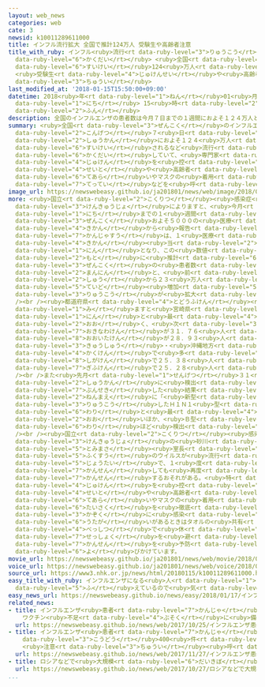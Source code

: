 ```yaml
---
layout: web_news
categories: web
cate: 3
newsid: k10011289611000
title: インフル流行拡大 全国で推計124万人 受験生や高齢者注意
title_with_ruby: インフル<ruby>流行<rt data-ruby-level="3">りゅうこう</rt></ruby><ruby>拡大<rt
  data-ruby-level="6">かくだい</rt></ruby> <ruby>全国<rt data-ruby-level="3">ぜんこく</rt></ruby>で<ruby>推計<rt
  data-ruby-level="6">すいけい</rt></ruby>124<ruby>万人<rt data-ruby-level="2">まんにん</rt></ruby>
  <ruby>受験生<rt data-ruby-level="4">じゅけんせい</rt></ruby>や<ruby>高齢者<rt data-ruby-level="7">こうれいしゃ</rt></ruby><ruby>注意<rt
  data-ruby-level="3">ちゅうい</rt></ruby>
last_modified_at: '2018-01-15T15:50:00+09:00'
datetime: 2018<ruby>年<rt data-ruby-level="1">ねん</rt></ruby>01<ruby>月<rt data-ruby-level="1">がつ</rt></ruby>15<ruby>日<rt
  data-ruby-level="1">にち</rt></ruby> 15<ruby>時<rt data-ruby-level="2">じ</rt></ruby>50<ruby>分<rt
  data-ruby-level="2">ふん</rt></ruby>
description: 全国のインフルエンザの患者数は今月７日までの１週間におよそ１２４万人と推計されるなど流行が拡大していて、専門家は受験を控えた生徒や高齢者などに手洗いやマスクの着用の徹底などを呼びかけています。
summary: <ruby>全国<rt data-ruby-level="3">ぜんこく</rt></ruby>のインフルエンザの<ruby>患者数<rt data-ruby-level="7">かんじゃすう</rt></ruby>は<ruby>今月<rt
  data-ruby-level="2">こんげつ</rt></ruby>７<ruby>日<rt data-ruby-level="1">にち</rt></ruby>までの１<ruby>週間<rt
  data-ruby-level="2">しゅうかん</rt></ruby>におよそ１２４<ruby>万人<rt data-ruby-level="2">まんにん</rt></ruby>と<ruby>推計<rt
  data-ruby-level="6">すいけい</rt></ruby>されるなど<ruby>流行<rt data-ruby-level="3">りゅうこう</rt></ruby>が<ruby>拡大<rt
  data-ruby-level="6">かくだい</rt></ruby>していて、<ruby>専門家<rt data-ruby-level="6">せんもんか</rt></ruby>は<ruby>受験<rt
  data-ruby-level="4">じゅけん</rt></ruby>を<ruby>控<rt data-ruby-level="7">ひか</rt></ruby>えた<ruby>生徒<rt
  data-ruby-level="4">せいと</rt></ruby>や<ruby>高齢者<rt data-ruby-level="7">こうれいしゃ</rt></ruby>などに<ruby>手洗<rt
  data-ruby-level="6">てあら</rt></ruby>いやマスクの<ruby>着用<rt data-ruby-level="3">ちゃくよう</rt></ruby>の<ruby>徹底<rt
  data-ruby-level="7">てってい</rt></ruby>などを<ruby>呼<rt data-ruby-level="6">よ</rt></ruby>びかけています。
image_url: https://newswebeasy.github.io/ja201801/news/web/image/2018/01/15/K10011289611_1801151559_1801151559_01_02.jpg
more: <ruby>国立<rt data-ruby-level="2">こくりつ</rt></ruby><ruby>感染症<rt data-ruby-level="7">かんせんしょう</rt></ruby><ruby>研究所<rt
  data-ruby-level="3">けんきゅうじょ</rt></ruby>によりますと、<ruby>今月<rt data-ruby-level="2">こんげつ</rt></ruby>７<ruby>日<rt
  data-ruby-level="1">にち</rt></ruby>までの１<ruby>週間<rt data-ruby-level="2">しゅうかん</rt></ruby>に<ruby>全国<rt
  data-ruby-level="3">ぜんこく</rt></ruby>およそ５０００の<ruby>医療<rt data-ruby-level="7">いりょう</rt></ruby><ruby>機関<rt
  data-ruby-level="4">きかん</rt></ruby>から<ruby>報告<rt data-ruby-level="5">ほうこく</rt></ruby>されたインフルエンザの<ruby>患者数<rt
  data-ruby-level="7">かんじゃすう</rt></ruby>は、１<ruby>医療<rt data-ruby-level="7">いりょう</rt></ruby><ruby>機関<rt
  data-ruby-level="4">きかん</rt></ruby><ruby>当<rt data-ruby-level="2">あ</rt></ruby>たり１６．３１<ruby>人<rt
  data-ruby-level="1">にん</rt></ruby>となり、この<ruby>数値<rt data-ruby-level="6">すうち</rt></ruby>を<ruby>元<rt
  data-ruby-level="2">もと</rt></ruby>に<ruby>推計<rt data-ruby-level="6">すいけい</rt></ruby>した<ruby>全国<rt
  data-ruby-level="3">ぜんこく</rt></ruby>の<ruby>患者数<rt data-ruby-level="7">かんじゃすう</rt></ruby>はおよそ１２４<ruby>万人<rt
  data-ruby-level="2">まんにん</rt></ruby>と、<ruby>前<rt data-ruby-level="2">まえ</rt></ruby>の<ruby>週<rt
  data-ruby-level="2">しゅう</rt></ruby>から２３<ruby>万人<rt data-ruby-level="2">まんにん</rt></ruby><ruby>程度<rt
  data-ruby-level="5">ていど</rt></ruby><ruby>増加<rt data-ruby-level="5">ぞうか</rt></ruby>し<ruby>流行<rt
  data-ruby-level="3">りゅうこう</rt></ruby>が<ruby>拡大<rt data-ruby-level="6">かくだい</rt></ruby>しています。<br
  /><br /><ruby>都道府県<rt data-ruby-level="4">とどうふけん</rt></ruby><ruby>別<rt data-ruby-level="4">べつ</rt></ruby>に<ruby>見<rt
  data-ruby-level="1">み</rt></ruby>ますと<ruby>宮崎県<rt data-ruby-level="7">みやざきけん</rt></ruby>が３４．１７<ruby>人<rt
  data-ruby-level="1">にん</rt></ruby>と<ruby>最<rt data-ruby-level="4">もっと</rt></ruby>も<ruby>多<rt
  data-ruby-level="2">おお</rt></ruby>く、<ruby>次<rt data-ruby-level="3">つ</rt></ruby>いで<ruby>沖縄県<rt
  data-ruby-level="7">おきなわけん</rt></ruby>が３１．７６<ruby>人<rt data-ruby-level="1">にん</rt></ruby>、<ruby>大分県<rt
  data-ruby-level="8">おおいたけん</rt></ruby>が２８．９３<ruby>人<rt data-ruby-level="1">にん</rt></ruby>と、<ruby>九州<rt
  data-ruby-level="3">きゅうしゅう</rt></ruby>・<ruby>沖縄地方<rt data-ruby-level="7">おきなわちほう</rt></ruby>の<ruby>各県<rt
  data-ruby-level="4">かくけん</rt></ruby>で<ruby>多<rt data-ruby-level="2">おお</rt></ruby>くなっているほか、<ruby>滋賀県<rt
  data-ruby-level="8">しがけん</rt></ruby>で２５．３８<ruby>人<rt data-ruby-level="1">にん</rt></ruby>、<ruby>岐阜県<rt
  data-ruby-level="7">ぎふけん</rt></ruby>で２５．２８<ruby>人<rt data-ruby-level="1">にん</rt></ruby>などとなっています。<br
  /><br />また<ruby>先月<rt data-ruby-level="1">せんげつ</rt></ruby>３１<ruby>日<rt data-ruby-level="1">にち</rt></ruby>までの４<ruby>週間<rt
  data-ruby-level="2">しゅうかん</rt></ruby>に<ruby>検出<rt data-ruby-level="5">けんしゅつ</rt></ruby>されたウイルスを<ruby>分析<rt
  data-ruby-level="7">ぶんせき</rt></ruby>した<ruby>結果<rt data-ruby-level="4">けっか</rt></ruby>、９<ruby>年前<rt
  data-ruby-level="2">ねんまえ</rt></ruby>に「<ruby>新型<rt data-ruby-level="4">しんがた</rt></ruby>インフルエンザ」として<ruby>流行<rt
  data-ruby-level="3">りゅうこう</rt></ruby>したＨ１Ｎ１<ruby>型<rt data-ruby-level="4">がた</rt></ruby>ウイルスがおよそ６<ruby>割<rt
  data-ruby-level="6">わり</rt></ruby>と<ruby>最<rt data-ruby-level="4">もっと</rt></ruby>も<ruby>多<rt
  data-ruby-level="2">おお</rt></ruby>いほか、<ruby>Ｂ型<rt data-ruby-level="4">びーがた</rt></ruby>のウイルスも３<ruby>割<rt
  data-ruby-level="6">わり</rt></ruby>ほど<ruby>検出<rt data-ruby-level="5">けんしゅつ</rt></ruby>されているということです。<br
  /><br /><ruby>国立<rt data-ruby-level="2">こくりつ</rt></ruby><ruby>感染症<rt data-ruby-level="7">かんせんしょう</rt></ruby><ruby>研究所<rt
  data-ruby-level="3">けんきゅうじょ</rt></ruby>の<ruby>砂川<rt data-ruby-level="6">すながわ</rt></ruby><ruby>富正<rt
  data-ruby-level="5">とみまさ</rt></ruby><ruby>室長<rt data-ruby-level="2">しつちょう</rt></ruby>は「<ruby>複数<rt
  data-ruby-level="5">ふくすう</rt></ruby>のウイルスが<ruby>流行<rt data-ruby-level="3">りゅうこう</rt></ruby>する<ruby>状態<rt
  data-ruby-level="5">じょうたい</rt></ruby>で、１<ruby>度<rt data-ruby-level="3">ど</rt></ruby><ruby>感染<rt
  data-ruby-level="7">かんせん</rt></ruby>しても<ruby>再度<rt data-ruby-level="5">さいど</rt></ruby>、<ruby>感染<rt
  data-ruby-level="7">かんせん</rt></ruby>するおそれがある。<ruby>特<rt data-ruby-level="4">とく</rt></ruby>に<ruby>受験<rt
  data-ruby-level="4">じゅけん</rt></ruby>を<ruby>控<rt data-ruby-level="7">ひか</rt></ruby>えた<ruby>生徒<rt
  data-ruby-level="4">せいと</rt></ruby>や<ruby>高齢者<rt data-ruby-level="7">こうれいしゃ</rt></ruby>は<ruby>手洗<rt
  data-ruby-level="6">てあら</rt></ruby>いやマスクの<ruby>着用<rt data-ruby-level="3">ちゃくよう</rt></ruby>などの<ruby>対策<rt
  data-ruby-level="6">たいさく</rt></ruby>を<ruby>徹底<rt data-ruby-level="7">てってい</rt></ruby>するとともに、<ruby>家族<rt
  data-ruby-level="3">かぞく</rt></ruby>に<ruby>感染<rt data-ruby-level="7">かんせん</rt></ruby>の<ruby>疑<rt
  data-ruby-level="6">うたが</rt></ruby>いがあるときはタオルの<ruby>共有<rt data-ruby-level="4">きょうゆう</rt></ruby>をしないことや<ruby>別室<rt
  data-ruby-level="4">べっしつ</rt></ruby>で<ruby>休<rt data-ruby-level="1">やす</rt></ruby>むなど、<ruby>接触<rt
  data-ruby-level="7">せっしょく</rt></ruby>を<ruby>避<rt data-ruby-level="7">さ</rt></ruby>けて<ruby>感染<rt
  data-ruby-level="7">かんせん</rt></ruby>を<ruby>予防<rt data-ruby-level="5">よぼう</rt></ruby>してほしい」と<ruby>呼<rt
  data-ruby-level="6">よ</rt></ruby>びかけています。
movie_url: https://newswebeasy.github.io/ja201801/news/web/movie/2018/01/15/k10011289611_201801151814_201801151822.mp4
voice_url: https://newswebeasy.github.io/ja201801/news/web/voice/2018/01/15/k10011289611_201801151814_201801151822.mp3
source_url: https://www3.nhk.or.jp/news/html/20180115/k10011289611000.html
easy_title_with_ruby: インフルエンザになる<ruby>人<rt data-ruby-level="1">ひと</rt></ruby>が<ruby>増<rt
  data-ruby-level="5">ふ</rt></ruby>えているので<ruby>気<rt data-ruby-level="1">き</rt></ruby>をつけて
easy_news_url: https://newswebeasy.github.io/news/easy/2018/01/17/インフルエンザになる人が増えているので気をつけて
related_news:
- title: インフルエンザ<ruby>患者<rt data-ruby-level="7">かんじゃ</rt></ruby><ruby>増<rt data-ruby-level="5">ぞう</rt></ruby>
    ワクチン<ruby>不足<rt data-ruby-level="4">ぶそく</rt></ruby>に<ruby>備<rt data-ruby-level="5">そな</rt></ruby>えも
  url: https://newswebeasy.github.io/news/web/2017/10/25/インフルエンザ患者増-ワクチン不足に備えも
- title: インフルエンザ<ruby>患者<rt data-ruby-level="7">かんじゃ</rt></ruby>の<ruby>異常<rt data-ruby-level="6">いじょう</rt></ruby><ruby>行動<rt
    data-ruby-level="3">こうどう</rt></ruby>400<ruby>件<rt data-ruby-level="5">けん</rt></ruby>
    <ruby>注意<rt data-ruby-level="3">ちゅうい</rt></ruby><ruby>呼<rt data-ruby-level="6">よ</rt></ruby>びかけ
  url: https://newswebeasy.github.io/news/web/2017/11/27/インフルエンザ患者の異常行動400件-注意呼びかけ
- title: ロシアなどで<ruby>大規模<rt data-ruby-level="6">だいきぼ</rt></ruby>サイバー<ruby>攻撃<rt data-ruby-level="7">こうげき</rt></ruby>
  url: https://newswebeasy.github.io/news/web/2017/10/27/ロシアなどで大規模サイバー攻撃
...
```


